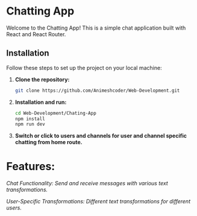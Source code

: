 # Chatting App

Welcome to the Chatting App! This is a simple chat application built with React and React Router.

## Installation

Follow these steps to set up the project on your local machine:

1. **Clone the repository:**

   ```bash
   git clone https://github.com/Animeshcoder/Web-Development.git
   ```
2. **Installation and run:**
   ```bash
   cd Web-Development/Chating-App
   npm install
   npm run dev
   ```
3. **Switch or click to users and channels for user and channel specific chatting from home route.**

# Features:

*Chat Functionality: Send and receive messages with various text transformations.*

*User-Specific Transformations: Different text transformations for different users.*
